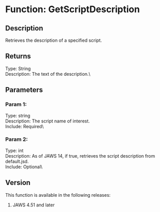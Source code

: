 # Function: GetScriptDescription

## Description

Retrieves the description of a specified script.

## Returns

Type: String\
Description: The text of the description.\

## Parameters

### Param 1:

Type: string\
Description: The script name of interest.\
Include: Required\

### Param 2:

Type: int\
Description: As of JAWS 14, if true, retrieves the script description
from default.jsd.\
Include: Optional\

## Version

This function is available in the following releases:

1.  JAWS 4.51 and later
